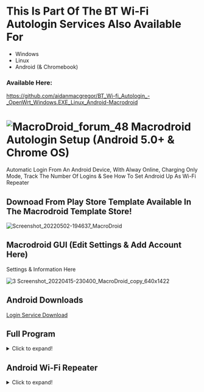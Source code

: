   # This Is Part Of The BT Wi-Fi Autologin Services Also Available For

 - Windows
 - Linux
 - Android (& Chromebook)
 
 ### Available Here:
 https://github.com/aidanmacgregor/BT_Wi-fi_Autologin_-_OpenWrt_Windows.EXE_Linux_Android-Macrodroid
 
 
 # ![MacroDroid_forum_48](https://user-images.githubusercontent.com/11254983/164982041-be7d0dd7-5c9a-4b24-a5a4-4e8f82a17bc5.png) Macrodroid Autologin Setup (Android 5.0+ & Chrome OS)<br/>
Automatic Login From An Android Device, With Alway Online, Charging Only Mode, Track The Number Of Logins & See How To Set Android Up As Wi-Fi Repeater 


## Downoad From Play Store Template Available In The Macrodroid Template Store!

![Screenshot_20220502-194637_MacroDroid](https://user-images.githubusercontent.com/11254983/166310061-5c8bb11f-a9ec-429a-aa6c-8796fb5f5a72.jpg)
 <br/>

  
## Macrodroid GUI (Edit Settings & Add Account Here)

Settings & Information Here<br/>

	  
![3  Screenshot_20220415-230400_MacroDroid_copy_640x1422](https://user-images.githubusercontent.com/11254983/163649231-921d6e70-86e0-46d0-8064-635d2b450ab8.png) <br/>

	
## Android Downloads
    	
[Login Service Download](https://github.com/aidanmacgregor/BTWi-Fi_Autologin_-_Android_ChromeOS_Macrodroid/releases)
  
  ## Full Program
<details>
  <summary>Click to expand!</summary>
	
  ![Screenshot_20220502-190512_MacroDroid](https://user-images.githubusercontent.com/11254983/166310114-93b22ec4-a938-4d44-bcac-19ca1ae5f7ff.jpg)
	
</details>
  
## Android Wi-Fi Repeater
<details>
  <summary>Click to expand!</summary>
<br/>
Wi-Fi Sharing Android (Dont Forget To Set A Password)<br/>
<br/>
	
![Screenshot_20220505-215917_Settings](https://user-images.githubusercontent.com/11254983/167026350-4fd79afb-2073-438e-83e2-5dca2778b921.png)
  
<br/>

   </details>
	</details>
